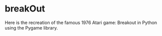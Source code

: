 # breakOut
Here is the recreation of the famous 1976 Atari game: Breakout in Python using the Pygame library.
